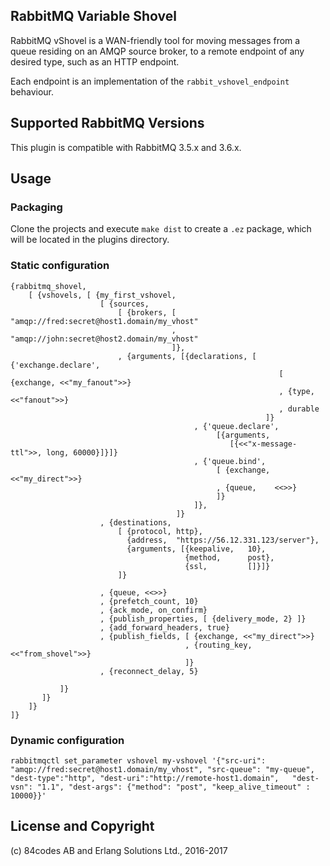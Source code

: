 ## RabbitMQ Variable Shovel

RabbitMQ vShovel is a WAN-friendly tool for moving messages from
a queue residing on an AMQP source broker, to a remote endpoint of any desired type, such as an HTTP endpoint.

Each endpoint is an implementation of the `rabbit_vshovel_endpoint` behaviour.


## Supported RabbitMQ Versions

This plugin is compatible with RabbitMQ 3.5.x and 3.6.x.


## Usage        

### Packaging

Clone the projects and execute `make dist` to create a `.ez` package, which will be located in the plugins directory.

### Static configuration

```
{rabbitmq_shovel,
    [ {vshovels, [ {my_first_vshovel,
                    [ {sources,
                        [ {brokers, [ "amqp://fred:secret@host1.domain/my_vhost"
                                    , "amqp://john:secret@host2.domain/my_vhost"
                                    ]},
                        , {arguments, [{declarations, [ {'exchange.declare',
                                              				[ {exchange, <<"my_fanout">>}
                                              			  	, {type, <<"fanout">>}
                                              			  	, durable
                                              			 ]}
                                         , {'queue.declare',
                                              [{arguments,
                                                 [{<<"x-message-ttl">>, long, 60000}]}]}
                                         , {'queue.bind',
                                              [ {exchange, <<"my_direct">>}
                                              , {queue,    <<>>}
                                              ]}
                                         ]},
                    				 ]}
                    , {destinations,
                        [ {protocol, http},
						  {address,  "https://56.12.331.123/server"},
						  {arguments, [{keepalive,	 10},
						  			   {method,		 post},
						  			   {ssl,         []}]}
                        ]}
					
                    , {queue, <<>>}
                    , {prefetch_count, 10}
                    , {ack_mode, on_confirm}
                    , {publish_properties, [ {delivery_mode, 2} ]}
                    , {add_forward_headers, true}
                    , {publish_fields, [ {exchange, <<"my_direct">>}
                                       , {routing_key, <<"from_shovel">>}
                                       ]}
                    , {reconnect_delay, 5}
                    
           ]}
       ]}
    ]}
]}

```

### Dynamic configuration

```
rabbitmqctl set_parameter vshovel my-vshovel '{"src-uri": "amqp://fred:secret@host1.domain/my_vhost", "src-queue": "my-queue", "dest-type":"http", "dest-uri":"http://remote-host1.domain",   "dest-vsn": "1.1", "dest-args": {"method": "post", "keep_alive_timeout" : 10000}}'
```


## License and Copyright

(c) 84codes AB and Erlang Solutions Ltd., 2016-2017
